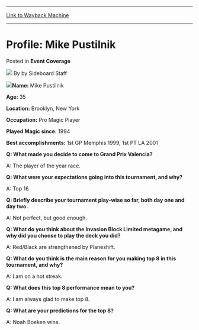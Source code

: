 
---
[Link to Wayback Machine](https://web.archive.org/web/20220626085605/https://magic.wizards.com/en/articles/archive/event-coverage/profile-mike-pustilnik-2000-01-01)

[_metadata_:author]:- "by Sideboard Staff"
[_metadata_:description]:- "Name: Mike Pustilnik Age: 35 Location: Brooklyn, New York Occupation: Pro Magic Player Played Magic since: 1994 Best accomplishments: 1st GP Memphis 1999, 1st PT LA 2001 Q: What made you decide to come to Grand Prix Valencia? A: The player of the year race. Q: What were your expectations going into this tournament, and why? A: Top 16 Q: Briefly describe your tournament"
[_metadata_:generator]:- "Drupal 7 (http://drupal.org)"
[_metadata_:node]:- "811026"
[_metadata_:publish_date]:- "2000-01-01"
[_metadata_:source]:- "div-main-content"
[_metadata_:title]:- "Profile: Mike Pustilnik"
[_metadata_:wayback_capture_timestamp]:- "2022-06-26 08:56:05"
[_metadata_:wayback_raw_url]:- "https://web.archive.org/web/20220626085605id_/https://magic.wizards.com/en/articles/archive/event-coverage/profile-mike-pustilnik-2000-01-01"
[_metadata_:wayback_url]:- "https://magic.wizards.com/en/articles/archive/event-coverage/profile-mike-pustilnik-2000-01-01"
---


Profile: Mike Pustilnik
=======================



 Posted in **Event Coverage**







![](https://media.magic.wizards.com/styles/auth_small/public/generic-avatar-150_562.png)
By by Sideboard Staff











![](https://media.magic.wizards.com/image_legacy_migration/sideboard/images/GPVAL01/885.jpg)**Name:** Mike Pustilnik 
  
**Age:** 35 
  
**Location:** Brooklyn, New York 
  
**Occupation:** Pro Magic Player 
  
**Played Magic since:** 1994 
  
**Best accomplishments:** 1st GP Memphis 1999, 1st PT LA 2001




**Q: What made you decide to come to Grand Prix Valencia?**  

A: The player of the year race.




**Q: What were your expectations going into this tournament, and why?**  

A: Top 16




**Q: Briefly describe your tournament play-wise so far, both day one and day two.**  

A: Not perfect, but good enough.




**Q: What do you think about the Invasion Block Limited metagame, and why did you choose to play the deck you did?**  

A: Red/Black are strengthened by Planeshift.




**Q: What do you think is the main reason for you making top 8 in this tournament, and why?**  

A: I am on a hot streak.




**Q: What does this top 8 performance mean to you?**  

A: I am always glad to make top 8.




**Q: What are your predictions for the top 8?**  

A: Noah Boeken wins.


 







